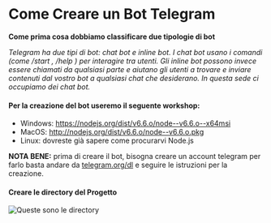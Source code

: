 # Come Creare un Bot Telegram  
**Come prima cosa dobbiamo classificare due tipologie di bot**  

_Telegram ha due tipi di bot: chat bot e inline bot. I chat bot usano i comandi (come /start , /help ) per
interagire tra utenti. Gli inline bot possono invece essere chiamati da qualsiasi parte e aiutano gli utenti a
trovare e inviare contenuti dal vostro bot a qualsiasi chat che desiderano. In questa sede ci occupiamo dei
chat bot._  
#### Per la creazione del bot useremo il seguente workshop: 
- Windows: https://nodejs.org/dist/v6.6.o/node--v6.6.o--x64msi
- MacOS: http://nodejs.org/dist/v6.6.o/node--v6.6.o.pkg
- Linux: dovreste già sapere come procurarvi Node.js

**NOTA BENE:** prima di creare il bot, bisogna creare un account telegram per farlo basta andare da [telegram.org/dl](https://desktop.telegram.org/) e seguire le istruzioni per la creazione.
#### Creare le directory del Progetto
![Queste sono le directory](mark1.jpg)

